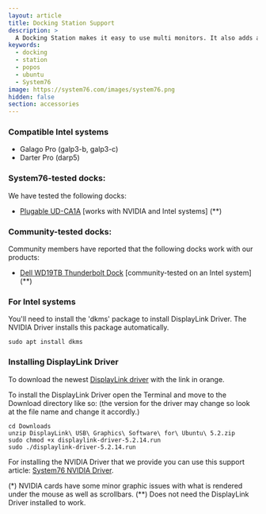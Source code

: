 ```yaml
---
layout: article
title: Docking Station Support
description: >
  A Docking Station makes it easy to use multi monitors. It also adds an ethernet port, multi USB ports and more while only using one USB 3.0 port on your laptop.
keywords:
  - docking
  - station
  - popos
  - ubuntu
  - System76
image: https://system76.com/images/system76.png
hidden: false
section: accessories
---
```


### Compatible Intel systems

 - Galago Pro (galp3-b, galp3-c)
 - Darter Pro (darp5)

### System76-tested docks:

We have tested the following docks:
 - [Plugable UD-CA1A](https://plugable.com/products/ud-ca1a/) [works with NVIDIA and Intel systems] (**)
 
### Community-tested docks:

Community members have reported that the following docks work with our products:
 - [Dell WD19TB Thunderbolt Dock](https://www.dell.com/en-us/work/shop/dell-thunderbolt-dock-wd19tb/apd/210-arik/pc-accessories) [community-tested on an Intel system] (**)

### For Intel systems

You'll need to install the 'dkms' package to install DisplayLink Driver. The NVIDIA Driver installs this package automatically.

```
sudo apt install dkms
```

### Installing DisplayLink Driver

To download the newest [DisplayLink driver](http://www.displaylink.com/downloads/ubuntu) with the link in orange.

To install the DisplayLink Driver open the Terminal and move to the Download directory like so: (the version for the driver may change so look at the file name and change it accordly.)

```
cd Downloads
unzip DisplayLink\ USB\ Graphics\ Software\ for\ Ubuntu\ 5.2.zip
sudo chmod +x displaylink-driver-5.2.14.run
sudo ./displaylink-driver-5.2.14.run
```

For installing the NVIDIA Driver that we provide you can use this support article: [System76 NVIDIA Driver](http://support.system76.com/articles/system76-driver/).

(*) NVIDIA cards have some minor graphic issues with what is rendered under the mouse as well as scrollbars.
(**) Does not need the DisplayLink Driver installed to work.
